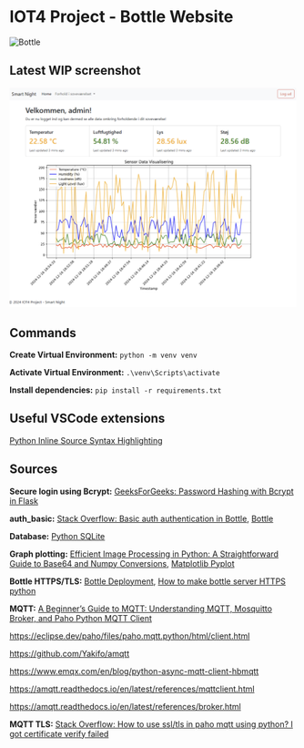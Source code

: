 # IOT4 Project - Bottle Website

![Bottle](https://bottlepy.org/docs/dev/_static/logo_nav.png)

## Latest WIP screenshot

![Screenshot](image/README/1734371704180.png)


## Commands

**Create Virtual Environment:**
`python -m venv venv`

**Activate Virtual Environment:**
`.\venv\Scripts\activate`

**Install dependencies:**
`pip install -r requirements.txt`

## Useful VSCode extensions

[Python Inline Source Syntax Highlighting](https://github.com/samwillis/python-inline-source)

## Sources

**Secure login using Bcrypt:**
[GeeksForGeeks: Password Hashing with Bcrypt in Flask](https://www.geeksforgeeks.org/password-hashing-with-bcrypt-in-flask/)

**auth_basic:**
[Stack Overflow: Basic auth authentication in Bottle](https://stackoverflow.com/questions/52461587/basic-auth-authentication-in-bottle),
[Bottle](https://dev.to/storvus/bottle-4e33)


**Database:**
[Python SQLite](https://www.geeksforgeeks.org/python-sqlite/)

**Graph plotting:**
[Efficient Image Processing in Python: A Straightforward Guide to Base64 and Numpy Conversions](https://annacsmedeiros.medium.com/efficient-image-processing-in-python-a-straightforward-guide-to-base64-and-numpy-conversions-e9e3aac13312),
[Matplotlib Pyplot](https://www.w3schools.com/python/matplotlib_pyplot.asp)


**Bottle HTTPS/TLS:**
[Bottle Deployment](https://bottlepy.org/docs/dev/deployment.html),
[How to make bottle server HTTPS python](https://stackoverflow.com/questions/44013107/how-to-make-bottle-server-https-python)

**MQTT:**
[A Beginner’s Guide to MQTT: Understanding MQTT, Mosquitto Broker, and Paho Python MQTT Client](https://medium.com/@potekh.anastasia/a-beginners-guide-to-mqtt-understanding-mqtt-mosquitto-broker-and-paho-python-mqtt-client-990822274923)

https://eclipse.dev/paho/files/paho.mqtt.python/html/client.html

https://github.com/Yakifo/amqtt

https://www.emqx.com/en/blog/python-async-mqtt-client-hbmqtt

https://amqtt.readthedocs.io/en/latest/references/mqttclient.html

https://amqtt.readthedocs.io/en/latest/references/broker.html

**MQTT TLS:**
[Stack Overflow: How to use ssl/tls in paho mqtt using python? I got certificate verify failed](https://stackoverflow.com/questions/51942821/how-to-use-ssl-tls-in-paho-mqtt-using-python-i-got-certificate-verify-failed)